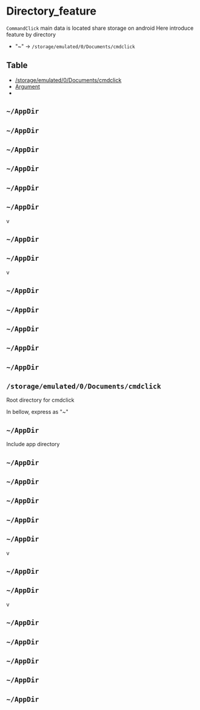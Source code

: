 # Directory_feature

`CommandClick` main data is located share storage on android
Here introduce feature by directory 

- "~" -> `/storage/emulated/0/Documents/cmdclick`


Table
-----------------
* [/storage/emulated/0/Documents/cmdclick](#root_dir_path)
* [Argument](#argument)
* 

## `~/AppDir`
## `~/AppDir`
## `~/AppDir`
## `~/AppDir`
## `~/AppDir`
## `~/AppDir`
v
## `~/AppDir`
## `~/AppDir`
v
## `~/AppDir`
## `~/AppDir`
## `~/AppDir`
## `~/AppDir`
## `~/AppDir`

<a id="root_dir_path"></a>
## `/storage/emulated/0/Documents/cmdclick`

Root directory for cmdclick

In bellow, express as "~"


## `~/AppDir`

Include app directory


## `~/AppDir`
## `~/AppDir`
## `~/AppDir`
## `~/AppDir`
## `~/AppDir`
v
## `~/AppDir`
## `~/AppDir`
v
## `~/AppDir`
## `~/AppDir`
## `~/AppDir`
## `~/AppDir`
## `~/AppDir`


